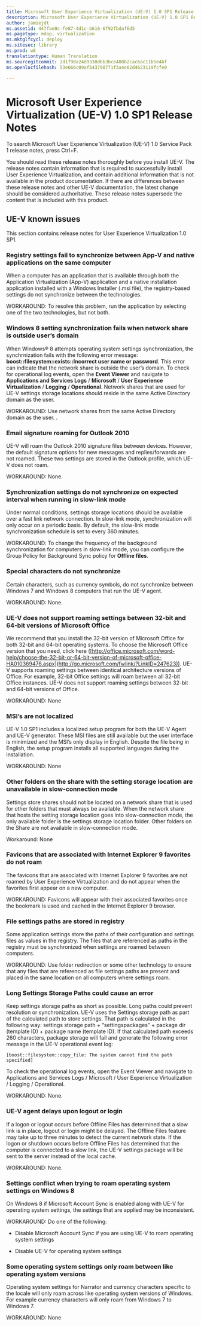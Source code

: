 ```yaml
---
title: Microsoft User Experience Virtualization (UE-V) 1.0 SP1 Release Notes
description: Microsoft User Experience Virtualization (UE-V) 1.0 SP1 Release Notes
author: jamiejdt
ms.assetid: 447fae0c-fe87-4d1c-b616-6f92fbdaf6d5
ms.pagetype: mdop, virtualization
ms.mktglfcycl: deploy
ms.sitesec: library
ms.prod: w8
translationtype: Human Translation
ms.sourcegitcommit: 2d1f98a24d9330d6b3bce488b2cac6ac11b5e4bf
ms.openlocfilehash: 53e666c09af543790771f3a4e62d4623119fcfe0

---
```



# Microsoft User Experience Virtualization (UE-V) 1.0 SP1 Release Notes


To search Microsoft User Experience Virtualization (UE-V) 1.0 Service Pack 1 release notes, press Ctrl+F.

You should read these release notes thoroughly before you install UE-V. The release notes contain information that is required to successfully install User Experience Virtualization, and contain additional information that is not available in the product documentation. If there are differences between these release notes and other UE-V documentation, the latest change should be considered authoritative. These release notes supersede the content that is included with this product.

## UE-V known issues


This section contains release notes for User Experience Virtualization 1.0 SP1.

### Registry settings fail to synchronize between App-V and native applications on the same computer

When a computer has an application that is available through both the Application Virtualization (App-V) application and a native installation application installed with a Windows Installer (.msi file), the registry-based settings do not synchronize between the technologies.

WORKAROUND: To resolve this problem, run the application by selecting one of the two technologies, but not both.

### <a href="" id="windows-8-setting-synchronization-fails-when-network-share-is-outside-user-s-domain"></a>Windows 8 setting synchronization fails when network share is outside user’s domain

When Windows® 8 attempts operating system settings synchronization, the synchrnization fails with the following error message: **boost::filesystem::exists::Incorrect user name or password**. This error can indicate that the network share is outside the user’s domain. To check for operational log events, open the **Event Viewer** and navigate to **Applications and Services Logs** / **Microsoft** / **User Experience Virtualization** / **Logging** / **Operational**. Network shares that are used for UE-V settings storage locations should reside in the same Active Directory domain as the user.

WORKAROUND: Use network shares from the same Active Directory domain as the user. .

### Email signature roaming for Outlook 2010

UE-V will roam the Outlook 2010 signature files between devices. However, the default signature options for new messages and replies/forwards are not roamed. These two settings are stored in the Outlook profile, which UE-V does not roam.

WORKAROUND: None.

### Synchronization settings do not synchronize on expected interval when running in slow-link mode

Under normal conditions, settings storage locations should be available over a fast link network connection. In slow-link mode, synchronization will only occur on a periodic basis. By default, the slow-link mode synchronization schedule is set to every 360 minutes.

WORKAROUND: To change the frequency of the background synchronization for computers in slow-link mode, you can configure the Group Policy for Background Sync policy for **Offline files**.

### Special characters do not synchronize

Certain characters, such as currency symbols, do not synchronize between Windows 7 and Windows 8 computers that run the UE-V agent.

WORKAROUND: None.

### UE-V does not support roaming settings between 32-bit and 64-bit versions of Microsoft Office

We recommend that you install the 32-bit version of Microsoft Office for both 32-bit and 64-bit operating systems. To choose the Microsoft Office version that you need, click here ([http://office.microsoft.com/word-help/choose-the-32-bit-or-64-bit-version-of-microsoft-office-HA010369476.aspx](http://go.microsoft.com/fwlink/?LinkID=247623)). UE-V supports roaming settings between identical architecture versions of Office. For example, 32-bit Office settings will roam between all 32-bit Office instances. UE-V does not support roaming settings between 32-bit and 64-bit versions of Office.

WORKAROUND: None

### <a href="" id="msi-s-are-not-localized"></a>MSI’s are not localized

UE-V 1.0 SP1 includes a localized setup program for both the UE-V Agent and UE-V generator. These MSI files are still available but the user interface is minimized and the MSI’s only display in English. Despite the file being in English, the setup program installs all supported languages during the installation.

WORKAROUND: None

### Other folders on the share with the setting storage location are unavailable in slow-connection mode

Settings store shares should not be located on a network share that is used for other folders that must always be available. When the network share that hosts the setting storage location goes into slow-connection mode, the only available folder is the settings storage location folder. Other folders on the Share are not available in slow-connection mode.

Workaround: None

### Favicons that are associated with Internet Explorer 9 favorites do not roam

The favicons that are associated with Internet Explorer 9 favorites are not roamed by User Experience Virtualization and do not appear when the favorites first appear on a new computer.

WORKAROUND: Favicons will appear with their associated favorites once the bookmark is used and cached in the Internet Explorer 9 browser.

### File settings paths are stored in registry

Some application settings store the paths of their configuration and settings files as values in the registry. The files that are referenced as paths in the registry must be synchronized when settings are roamed between computers.

WORKAROUND: Use folder redirection or some other technology to ensure that any files that are referenced as file settings paths are present and placed in the same location on all computers where settings roam.

### Long Settings Storage Paths could cause an error

Keep settings storage paths as short as possible. Long paths could prevent resolution or synchronization. UE-V uses the Settings storage path as part of the calculated path to store settings. That path is calculated in the following way: settings storage path + “settingspackages” + package dir (template ID) + package name (template ID). If that calculated path exceeds 260 characters, package storage will fail and generate the following error message in the UE-V operational event log:

`[boost::filesystem::copy_file: The system cannot find the path specified]`

To check the operational log events, open the Event Viewer and navigate to Applications and Services Logs / Microsoft / User Experience Virtualization / Logging / Operational.

WORKAROUND: None.

### UE-V agent delays upon logout or login

If a logon or logout occurs before Offline Files has determined that a slow link is in place, logout or login might be delayed. The Offline Files feature may take up to three minutes to detect the current network state. If the logon or shutdown occurs before Offline Files has determined that the computer is connected to a slow link, the UE-V settings package will be sent to the server instead of the local cache.

WORKAROUND: None.

### Settings conflict when trying to roam operating system settings on Windows 8

On Windows 8 if Microsoft Account Sync is enabled along with UE-V for operating system settings, the settings that are applied may be inconsistent.

WORKAROUND: Do one of the following:

-   Disable Microsoft Account Sync if you are using UE-V to roam operating system settings

-   Disable UE-V for operating system settings

### Some operating system settings only roam between like operating system versions

Operating system settings for Narrator and currency characters specific to the locale will only roam across like operating system versions of Windows. For example currency characters will only roam from Windows 7 to Windows 7.

WORKAROUND: None

 

 








<!--HONumber=Jun16_HO4-->


